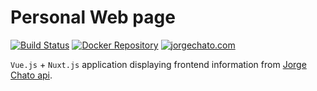 # Personal Web page
[![Build Status](https://travis-ci.org/jorgechato/jorgechato.com.svg?branch=master)](https://travis-ci.org/jorgechato/jorgechato.com)
[![Docker Repository](https://img.shields.io/badge/docker-image-blue.svg)](https://hub.docker.com/r/jorgechato/jorgechato.com)
[![jorgechato.com](https://img.shields.io/badge/jorgechato-webpage-orange.svg)](https://jorgechato.com)

`Vue.js` + `Nuxt.js` application displaying frontend information from [Jorge Chato api](https://api.jorgechato.com/).
